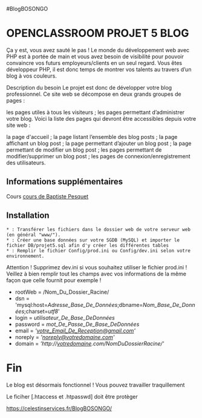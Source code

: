 #BlogBOSONGO

# OPENCLASSROOM PROJET 5 BLOG 

Ça y est, vous avez sauté le pas ! Le monde du développement web avec PHP est à portée de main et vous avez besoin de visibilité pour pouvoir convaincre vos futurs employeurs/clients en un seul regard. Vous êtes développeur PHP, il est donc temps de montrer vos talents au travers d’un blog à vos couleurs.

Description du besoin
Le projet est donc de développer votre blog professionnel. Ce site web se décompose en deux grands groupes de pages :

les pages utiles à tous les visiteurs ;
les pages permettant d’administrer votre blog.
Voici la liste des pages qui devront être accessibles depuis votre site web :

la page d'accueil ;
la page listant l’ensemble des blog posts ;
la page affichant un blog post ;
la page permettant d’ajouter un blog post ;
la page permettant de modifier un blog post ;
les pages permettant de modifier/supprimer un blog post ;
les pages de connexion/enregistrement des utilisateurs.

## Informations supplémentaires
Cours [cours de Baptiste Pesquet](https://bpesquet.developpez.com/tutoriels/php/evoluer-architecture-mvc/)

## Installation
    * : Transférer les fichiers dans le dossier web de votre serveur web (en général "www/").  
    * : Créer une base données sur votre SGDB (MySQL) et importer le fichier DB/projet5.sql afin d'y créer les différentes tables  
    * : Remplir le fichier Config/prod.ini ou Config/dev.ini selon votre environnement.  
Attention ! Supprimez dev.ini si vous souhaitez utiliser le fichier prod.ini !  
Veillez à bien remplir tout les champs avec vos informations de la même façon que celle fournit pour exemple !

* rootWeb = /Nom_Du_Dossier_Racine/    
* dsn = 'mysql:host=_Adresse_Base_De_Données_;dbname=_Nom_Base_De_Données_;charset=_utf8_'  
* login = _utilisateur_De_Base_DeDonnées_  
* password = _mot_De_Passe_De_Base_DeDonnées_  
* email = _'votre_Email_De_Reception@gmail.com'_  
* noreply = _'noreply@votredomaine.com'_  
* domain = _'http://[votredomaine](https://celestinservices.fr/BlogBOSONGO/).com/NomDuDossierRacine/'_  

# Fin  
Le blog est désormais fonctionnel ! Vous pouvez travailler traquillement 

 Le ficiher [.htaccess et .htpasswd] doit être protèger 
  
 https://celestinservices.fr/BlogBOSONGO/

